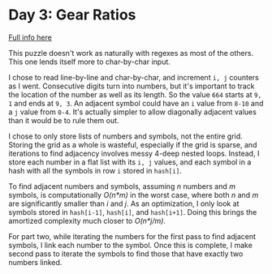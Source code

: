 # Day 3: Gear Ratios

[Full info here](https://adventofcode.com/2023/day/3)

This puzzle doesn't work as naturally with regexes as most of the others. This one lends itself more to
char-by-char input.

I chose to read line-by-line and char-by-char, and increment `i, j` counters as I went. Consecutive digits
turn into numbers, but it's important to track the location of the number as well as its length. So the value
`664` starts at `9, 1` and ends at `9, 3`. An adjacent symbol could have an `i` value from `8-10` and a `j`
value from `0-4`. It's actually simpler to allow diagonally adjacent values than it would be to rule them
out.

I chose to only store lists of numbers and symbols, not the entire grid. Storing the grid as a whole is
wasteful, especially if the grid is sparse, and iterations to find adjacency involves messy 4-deep nested
loops. Instead, I store each number in a flat list with its `i, j` values, and each symbol in a hash with
all the symbols in row `i` stored in `hash[i]`.

To find adjacent numbers and symbols, assuming _n_ numbers and _m_ symbols, is computationally _O(n*m)_ in
the worst case, where both _n_ and _m_ are significantly smaller than _i_ and _j_. As an optimization, I
only look at symbols stored in `hash[i-1]`, `hash[i]`, and `hash[i+1]`. Doing this brings the amortized
complexity much closer to _O(n*j/m)_.

For part two, while iterating the numbers for the first pass to find adjacent symbols, I link each number
to the symbol. Once this is complete, I make second pass to iterate the symbols to find those that have
exactly two numbers linked.



